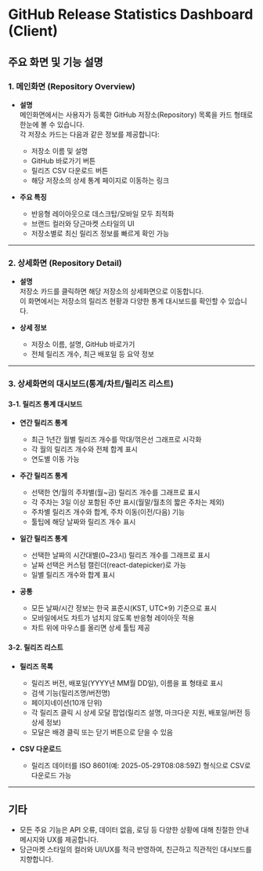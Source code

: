 # GitHub Release Statistics Dashboard (Client)

## 주요 화면 및 기능 설명

### 1. 메인화면 (Repository Overview)

- **설명**  
  메인화면에서는 사용자가 등록한 GitHub 저장소(Repository) 목록을 카드 형태로 한눈에 볼 수 있습니다.  
  각 저장소 카드는 다음과 같은 정보를 제공합니다:
  - 저장소 이름 및 설명
  - GitHub 바로가기 버튼
  - 릴리즈 CSV 다운로드 버튼
  - 해당 저장소의 상세 통계 페이지로 이동하는 링크

- **주요 특징**
  - 반응형 레이아웃으로 데스크탑/모바일 모두 최적화
  - 브랜드 컬러와 당근마켓 스타일의 UI
  - 저장소별로 최신 릴리즈 정보를 빠르게 확인 가능

---

### 2. 상세화면 (Repository Detail)

- **설명**  
  저장소 카드를 클릭하면 해당 저장소의 상세화면으로 이동합니다.  
  이 화면에서는 저장소의 릴리즈 현황과 다양한 통계 대시보드를 확인할 수 있습니다.

- **상세 정보**
  - 저장소 이름, 설명, GitHub 바로가기
  - 전체 릴리즈 개수, 최근 배포일 등 요약 정보

---

### 3. 상세화면의 대시보드(통계/차트/릴리즈 리스트)

#### 3-1. 릴리즈 통계 대시보드

- **연간 릴리즈 통계**
  - 최근 1년간 월별 릴리즈 개수를 막대/꺾은선 그래프로 시각화
  - 각 월의 릴리즈 개수와 전체 합계 표시
  - 연도별 이동 가능

- **주간 릴리즈 통계**
  - 선택한 연/월의 주차별(월~금) 릴리즈 개수를 그래프로 표시
  - 각 주차는 3일 이상 포함된 주만 표시(월말/월초의 짧은 주차는 제외)
  - 주차별 릴리즈 개수와 합계, 주차 이동(이전/다음) 기능
  - 툴팁에 해당 날짜와 릴리즈 개수 표시

- **일간 릴리즈 통계**
  - 선택한 날짜의 시간대별(0~23시) 릴리즈 개수를 그래프로 표시
  - 날짜 선택은 커스텀 캘린더(react-datepicker)로 가능
  - 일별 릴리즈 개수와 합계 표시

- **공통**
  - 모든 날짜/시간 정보는 한국 표준시(KST, UTC+9) 기준으로 표시
  - 모바일에서도 차트가 넘치지 않도록 반응형 레이아웃 적용
  - 차트 위에 마우스를 올리면 상세 툴팁 제공

#### 3-2. 릴리즈 리스트

- **릴리즈 목록**
  - 릴리즈 버전, 배포일(YYYY년 MM월 DD일), 이름을 표 형태로 표시
  - 검색 기능(릴리즈명/버전명)
  - 페이지네이션(10개 단위)
  - 각 릴리즈 클릭 시 상세 모달 팝업(릴리즈 설명, 마크다운 지원, 배포일/버전 등 상세 정보)
  - 모달은 배경 클릭 또는 닫기 버튼으로 닫을 수 있음

- **CSV 다운로드**
  - 릴리즈 데이터를 ISO 8601(예: 2025-05-29T08:08:59Z) 형식으로 CSV로 다운로드 가능

---

## 기타

- 모든 주요 기능은 API 오류, 데이터 없음, 로딩 등 다양한 상황에 대해 친절한 안내 메시지와 UX를 제공합니다.
- 당근마켓 스타일의 컬러와 UI/UX를 적극 반영하여, 친근하고 직관적인 대시보드를 지향합니다. 